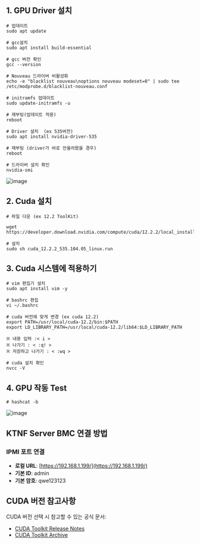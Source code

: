 
## 1. GPU Driver 설치 

```
# 업데이트
sudo apt update 

# gcc설치 
sudo apt install build-essential 

# gcc 버전 확인 
gcc --version

# Nouveau 드라이버 비활성화 
echo -e "blacklist nouveau\noptions nouveau modeset=0" | sudo tee /etc/modprobe.d/blacklist-nouveau.conf

# initramfs 업데이트 
sudo update-initramfs -u

# 재부팅(업데이트 적용)
reboot

# Driver 설치  (ex 535버전)
sudo apt install nvidia-driver-535

# 재부팅 (driver가 바로 안올라왔을 경우) 
reboot 

# 드라이버 설치 확인 
nvidia-smi
```

![image](https://github.com/user-attachments/assets/a961edab-43f0-4e82-912f-c1a0f3e06df3)


## 2. Cuda 설치 
```
# 파일 다운 (ex 12.2 ToolKit)

wget https://developer.download.nvidia.com/compute/cuda/12.2.2/local_installers/cuda_12.2.2_535.104.05_linux.run

# 설치 
sudo sh cuda_12.2.2_535.104.05_linux.run
```

## 3. Cuda 시스템에 적용하기 
```
# vim 편집기 설치 
sudo apt install vim -y

# bashrc 편집
vi ~/.bashrc

# cuda 버전에 맞게 변경 (ex cuda 12.2)
export PATH=/usr/local/cuda-12.2/bin:$PATH
export LD_LIBRARY_PATH=/usr/local/cuda-12.2/lib64:$LD_LIBRARY_PATH

※ 내용 입력 :< i >
※ 나가기 : < :q! >
※ 저장하고 나가기 : < :wq >

# cuda 설치 확인
nvcc -V
```

## 4. GPU 작동 Test
```
# hashcat -b
```

![image](https://github.com/user-attachments/assets/66313262-b66a-4260-832f-ce5d5aae5dae)


## KTNF Server BMC 연결 방법

### IPMI 포트 연결
- **로컬 URL**: [https://192.168.1.199/](https://192.168.1.199/)
- **기본 ID**: admin
- **기본 암호**: qwe123123

## CUDA 버전 참고사항

CUDA 버전 선택 시 참고할 수 있는 공식 문서:
- [CUDA Toolkit Release Notes](https://docs.nvidia.com/cuda/cuda-toolkit-release-notes/index.html)
- [CUDA Toolkit Archive](https://developer.nvidia.com/cuda-toolkit-archive)
